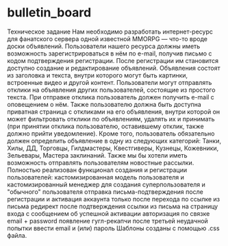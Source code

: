 # bulletin_board
Техническое задание
Нам необходимо разработать интернет-ресурс для фанатского сервера одной известной MMORPG — что-то вроде доски объявлений.
Пользователи нашего ресурса должны иметь возможность зарегистрироваться в нём по e-mail, получив письмо с кодом подтверждения регистрации.
После регистрации им становится доступно создание и редактирование объявлений. 
Объявления состоят из заголовка и текста, внутри которого могут быть картинки, встроенные видео и другой контент.
Пользователи могут отправлять отклики на объявления других пользователей, состоящие из простого текста.
При отправке отклика пользователь должен получить e-mail с оповещением о нём.
Также пользователю должна быть доступна приватная страница с откликами на его объявления, внутри которой он может фильтровать отклики по объявлениям,
удалять их и принимать (при принятии отклика пользователю, оставившему отклик, также должно прийти уведомление).
Кроме того, пользователь обязательно должен определить объявление в одну из следующих категорий: Танки, Хилы, ДД, Торговцы, Гилдмастеры, Квестгиверы, Кузнецы, Кожевники, Зельевары, Мастера заклинаний.
Также мы бы хотели иметь возможность отправлять пользователям новостные рассылки.
Полностью реализован функционал создания и регистрации пользователей: 
кастомизированная модель пользователя и кастомизированный менеджер для создания суперпользователя и "обычного" пользователя 
отправка письма-подтверждения после регистрации и активация аккаунта только после перехода по ссылке из письма 
редирект после подтверждения ссылки из письма на страницу входа с сообщением об успешной активации 
авторизация по связке email + password 
появление гугл-рекапчи после третьей неудачной попытки ввести email и (или) пароль
Шаблоны созданы с помощью .css файла.

